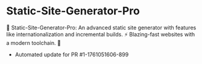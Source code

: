 # Static-Site-Generator-Pro
📄 Static-Site-Generator-Pro: An advanced static site generator with features like internationalization and incremental builds. ⚡ Blazing-fast websites with a modern toolchain. 🚀


- Automated update for PR #1-1761051606-899
